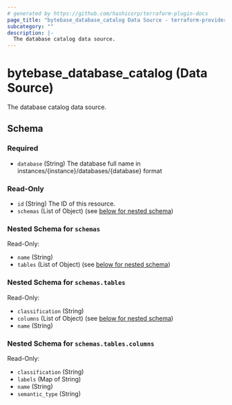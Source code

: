 ```yaml
---
# generated by https://github.com/hashicorp/terraform-plugin-docs
page_title: "bytebase_database_catalog Data Source - terraform-provider-bytebase"
subcategory: ""
description: |-
  The database catalog data source.
---
```


# bytebase_database_catalog (Data Source)

The database catalog data source.



<!-- schema generated by tfplugindocs -->
## Schema

### Required

- `database` (String) The database full name in instances/{instance}/databases/{database} format

### Read-Only

- `id` (String) The ID of this resource.
- `schemas` (List of Object) (see [below for nested schema](#nestedatt--schemas))

<a id="nestedatt--schemas"></a>
### Nested Schema for `schemas`

Read-Only:

- `name` (String)
- `tables` (List of Object) (see [below for nested schema](#nestedobjatt--schemas--tables))

<a id="nestedobjatt--schemas--tables"></a>
### Nested Schema for `schemas.tables`

Read-Only:

- `classification` (String)
- `columns` (List of Object) (see [below for nested schema](#nestedobjatt--schemas--tables--columns))
- `name` (String)

<a id="nestedobjatt--schemas--tables--columns"></a>
### Nested Schema for `schemas.tables.columns`

Read-Only:

- `classification` (String)
- `labels` (Map of String)
- `name` (String)
- `semantic_type` (String)


